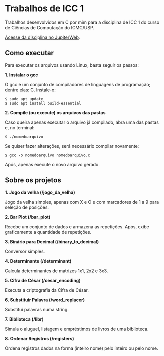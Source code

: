 # Trabalhos de ICC 1

Trabalhos desenvolvidos em C por mim para a disciplina de ICC 1 do curso de Ciências de Computação do ICMC/USP.

[Acesse da disciplina no JupiterWeb](https://uspdigital.usp.br/jupiterweb/obterDisciplina?sgldis=SCC0221&codcur=55041&codhab=0).


## Como executar

Para executar os arquivos usando Linux, basta seguir os passos:

 **1. Instalar o gcc**
 
 O gcc é um conjunto de compiladores de linguagens de programação; dentre elas: C. Instale-o:
 

    $ sudo apt update
    $ sudo apt install build-essential

 **2. Compile (ou execute) os arquivos das pastas**
 
 Caso queira apenas executar o arquivo já compilado, abra uma das pastas e, no terminal:

    $ ./nomedoarquivo
   
Se quiser fazer alterações, será necessário compilar novamente:

    $ gcc -o nomedoarquivo nomedoarquivo.c
Após, apenas execute o novo arquivo gerado.

## Sobre os projetos

**1.  Jogo da velha (/jogo_da_velha)**

Jogo da velha simples, apenas com X e O e com marcadores de 1 a 9 para seleção de posições.

**2. Bar Plot (/bar_plot)**

Recebe um conjunto de dados e armazena as repetições. Após, exibe graficamente a quantidade de repetições.

**3. Binário para Decimal (/binary_to_decimal)**

Conversor simples.

**4. Determinante (/determinant)**

Calcula determinantes de matrizes 1x1, 2x2 e 3x3.

**5. Cifra de César (/cesar_encoding)**

Executa a criptografia da Cifra de César.

**6. Substituir Palavra (/word_replacer)**

Substitui palavras numa string.

**7. Biblioteca (/libr)**

Simula o aluguel, listagem e empréstimos de livros de uma biblioteca.

**8. Ordenar Registros (/registers)**

Ordena registros dados na forma (inteiro nome) pelo inteiro ou pelo nome.
